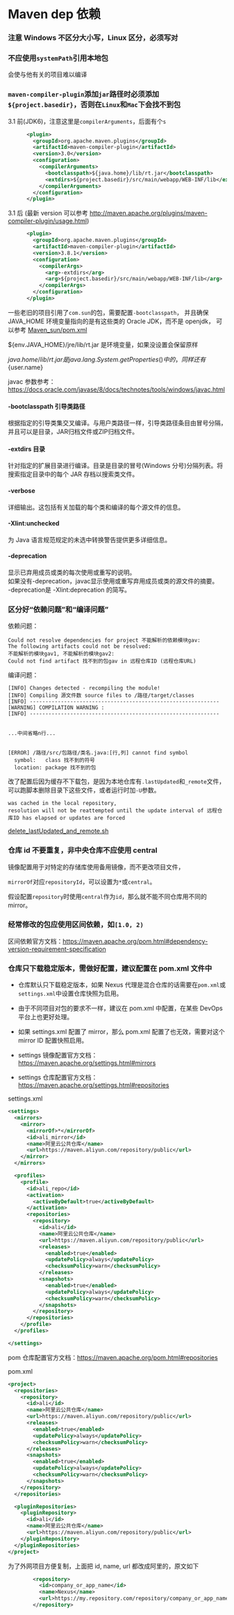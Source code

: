 # Maven dep 依赖

### 注意 Windows 不区分大小写，Linux 区分，必须写对

### 不应使用`systemPath`引用本地包

会使与他有关的项目难以编译


### `maven-compiler-plugin`添加`jar`路径时必须添加`${project.basedir}`，否则在`Linux`和`Mac`下会找不到包

3.1 前(JDK6)，注意这里是`compilerArguments`，后面有个`s`
```xml
      <plugin>
        <groupId>org.apache.maven.plugins</groupId>
        <artifactId>maven-compiler-plugin</artifactId>
        <version>3.0</version>
        <configuration>
          <compilerArguments>
            <bootclasspath>${java.home}/lib/rt.jar</bootclasspath>
            <extdirs>${project.basedir}/src/main/webapp/WEB-INF/lib</extdirs>
          </compilerArguments>
        </configuration>
      </plugin>
```
3.1 后
(最新 version 可以参考 http://maven.apache.org/plugins/maven-compiler-plugin/usage.html)
```xml
      <plugin>
        <groupId>org.apache.maven.plugins</groupId>
        <artifactId>maven-compiler-plugin</artifactId>
        <version>3.8.1</version>
        <configuration>
          <compilerArgs>
            <arg>-extdirs</arg>
            <arg>${project.basedir}/src/main/webapp/WEB-INF/lib</arg>
          </compilerArgs>
        </configuration>
      </plugin>
```

一些老旧的项目引用了`com.sun`的包，需要配置`-bootclasspath`，
并且确保 JAVA_HOME 环境变量指向的是有这些类的 Oracle JDK，而不是 openjdk，
可以参考 [Maven_sun/pom.xml](pom.xml)

${env.JAVA_HOME}/jre/lib/rt.jar 是环境变量，如果没设置会保留原样

${java.home}/lib/rt.jar 是 java.lang.System.getProperties() 中的，同样还有${user.name}

javac 参数参考：https://docs.oracle.com/javase/8/docs/technotes/tools/windows/javac.html

#### -bootclasspath 引导类路径
根据指定的引导类集交叉编译。与用户类路径一样，引导类路径条目由冒号分隔，并且可以是目录，JAR归档文件或ZIP归档文件。

#### -extdirs 目录
针对指定的扩展目录进行编译。目录是目录的冒号(Windows 分号)分隔列表。将搜索指定目录中的每个 JAR 存档以搜索类文件。


#### -verbose
详细输出。这包括有关加载的每个类和编译的每个源文件的信息。

#### -Xlint:unchecked
为 Java 语言规范规定的未选中转换警告提供更多详细信息。

#### -deprecation
显示已弃用成员或类的每次使用或重写的说明。\
如果没有-deprecation，javac显示使用或重写弃用成员或类的源文件的摘要。\
-deprecation是 -Xlint:deprecation 的简写。


### 区分好“依赖问题”和“编译问题”

依赖问题：
```
Could not resolve dependencies for project 不能解析的依赖模块gav:
The following artifacts could not be resolved:
不能解析的模块gav1, 不能解析的模块gav2:
Could not find artifact 找不到的包gav in 远程仓库ID (远程仓库URL)
```

编译问题：
```
[INFO] Changes detected - recompiling the module!
[INFO] Compiling 源文件数 source files to /路径/target/classes
[INFO] -------------------------------------------------------------
[WARNING] COMPILATION WARNING :
[INFO] -------------------------------------------------------------
 
 
...中间省略n行...
 
 
[ERROR] /路径/src/包路径/类名.java:[行,列] cannot find symbol
  symbol:   class 找不到的符号
  location: package 找不到的包
```

改了配置后因为缓存不下载包，是因为本地仓库有`.lastUpdated`和`_remote`文件，可以跑脚本删除目录下这些文件，或者运行时加`-U`参数。
```
was cached in the local repository,
resolution will not be reattempted until the update interval of 远程仓库ID has elapsed or updates are forced
```
[delete_lastUpdated_and_remote.sh](delete_lastUpdated_and_remote.sh)


### 仓库 id 不要重复，非中央仓库不应使用 central

镜像配置用于对特定的存储库使用备用镜像，而不更改项目文件，

`mirrorOf`对应`repositoryId`，可以设置为`*`或`central`。

假设配置`repository`时使用`central`作为`id`，那么就不能不同仓库用不同的 mirror。


### 经常修改的包应使用区间依赖，如`[1.0, 2)`

区间依赖官方文档：https://maven.apache.org/pom.html#dependency-version-requirement-specification

### 仓库只下载稳定版本，需做好配置，建议配置在 pom.xml 文件中

- 仓库默认只下载稳定版本，如果 Nexus 代理是混合仓库的话需要在`pom.xml`或`settings.xml`中设置仓库快照为启用。
- 由于不同项目对包的要求不一样，建议在 pom.xml 中配置，在某些 DevOps 平台上也更好处理。
- 如果 settings.xml 配置了 mirror，那么 pom.xml 配置了也无效，需要对这个 mirror ID 配置快照启用。


- settings 镜像配置官方文档：https://maven.apache.org/settings.html#mirrors
- settings 仓库配置官方文档：https://maven.apache.org/settings.html#repositories

settings.xml
```xml
<settings>
  <mirrors>
    <mirror>
      <mirrorOf>*</mirrorOf>
      <id>ali_mirror</id>
      <name>阿里云公共仓库</name>
      <url>https://maven.aliyun.com/repository/public</url>
    </mirror>
  </mirrors>

  <profiles>
    <profile>
      <id>ali_repo</id>
      <activation>
        <activeByDefault>true</activeByDefault>
      </activation>
      <repositories>
        <repository>
          <id>ali</id>
          <name>阿里云公共仓库</name>
          <url>https://maven.aliyun.com/repository/public</url>
          <releases>
            <enabled>true</enabled>
            <updatePolicy>always</updatePolicy>
            <checksumPolicy>warn</checksumPolicy>
          </releases>
          <snapshots>
            <enabled>true</enabled>
            <updatePolicy>always</updatePolicy>
            <checksumPolicy>warn</checksumPolicy>
          </snapshots>
        </repository>
      </repositories>
    </profile>
  </profiles>

</settings>
```

pom 仓库配置官方文档：https://maven.apache.org/pom.html#repositories

pom.xml
```xml
<project>
  <repositories>
    <repository>
      <id>ali</id>
      <name>阿里云公共仓库</name>
      <url>https://maven.aliyun.com/repository/public</url>
      <releases>
        <enabled>true</enabled>
        <updatePolicy>always</updatePolicy>
        <checksumPolicy>warn</checksumPolicy>
      </releases>
      <snapshots>
        <enabled>true</enabled>
        <updatePolicy>always</updatePolicy>
        <checksumPolicy>warn</checksumPolicy>
      </snapshots>
    </repository>
  </repositories>

  <pluginRepositories>
    <pluginRepository>
      <id>ali</id>
      <name>阿里云公共仓库</name>
      <url>https://maven.aliyun.com/repository/public</url>
    </pluginRepository>
  </pluginRepositories>
</project>
```

为了外网项目方便复制，上面把 id, name, url 都改成阿里的，原文如下
```xml
        <repository>
          <id>company_or_app_name</id>
          <name>Nexus</name>
          <url>https://my.repository.com/repository/company_or_app_name/</url>
        </repository>
```